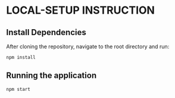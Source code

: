 # LOCAL-SETUP INSTRUCTION
## Install Dependencies

After cloning the repository, navigate to the root directory and run:

`npm install`

## Running the application
 `npm start`
